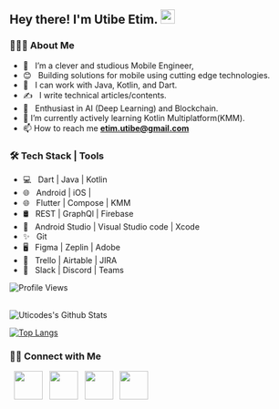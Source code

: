 <h2> Hey there! I'm Utibe Etim. <img src="https://media.tenor.com/Wx9IEmZZXSoAAAAj/hi.gif" width="25"></h2>

<h3> 👨🏻‍💻 About Me </h3>

- 🔭 &nbsp; I’m a clever and studious Mobile Engineer,
- 😊 &nbsp; Building solutions for mobile using cutting edge technologies.
- 💼 &nbsp; I can work with Java, Kotlin, and Dart.
- ✍️  &nbsp; I write technical articles/contents.
- 💖 &nbsp; Enthusiast in AI (Deep Learning) and Blockchain.
- 🌱 I’m currently actively learning Kotlin Multiplatform(KMM).
- 📫 How to reach me **etim.utibe@gmail.com**

<h3>🛠 Tech Stack | Tools</h3>

- 💻 &nbsp; Dart | Java | Kotlin
- 🌐 &nbsp; Android | iOS | 
- 🌐 &nbsp; Flutter | Compose | KMM
- 🛢 &nbsp; REST | GraphQl | Firebase
- 🔧 &nbsp; Android Studio | Visual Studio code | Xcode
- ✨ &nbsp; Git
- 🖥 &nbsp; Figma | Zeplin | Adobe
- 📙 &nbsp; Trello | Airtable | JIRA 
- 🤝 &nbsp; Slack | Discord | Teams

![Profile Views](https://komarev.com/ghpvc/?username=Uticodes&style=flat)


<br>

<img align="center" src="https://github-readme-stats.vercel.app/api?username=Uticodes&include_all_commits=true&count_private=true&show_icons=true&line_height=20&title_color=7A7ADB&icon_color=2234AE&text_color=D3D3D3&bg_color=0,000000,130F40" alt="Uticodes's Github Stats">

</br>

[![Top Langs](https://github-readme-stats.vercel.app/api/top-langs/?username=Uticodes&layout=compact&text_color=daf7dc&bg_color=151515)](https://github.com/devSouvik/github-readme-stats)


<h3> 🤝🏻 Connect with Me </h3>

<p align="start">
&nbsp; <a href="https://twitter.com/Uticodes" target="_blank" rel="noopener noreferrer"><img src="https://img.icons8.com/plasticine/100/000000/twitter.png" width="50" /></a>
&nbsp; <a href="https://www.instagram.com/utibe__etim/" target="_blank" rel="noopener noreferrer"><img src="https://img.icons8.com/plasticine/100/000000/instagram-new.png" width="50" /></a>
&nbsp; <a href="https://www.linkedin.com/in/utibe-etim-0a901a107/" target="_blank" rel="noopener noreferrer"><img src="https://img.icons8.com/plasticine/100/000000/linkedin.png" width="50" /></a>
&nbsp; <a href="mailto:etim.utibe@gmail.com" target="_blank" rel="noopener noreferrer"><img src="https://img.icons8.com/plasticine/100/000000/gmail.png"  width="50" /></a>
</p>


